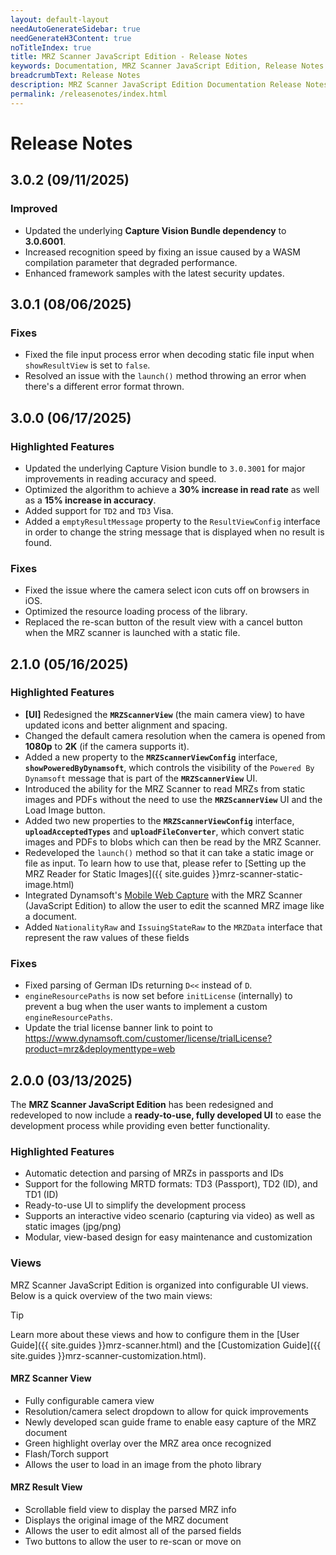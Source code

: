 ```yaml
---
layout: default-layout
needAutoGenerateSidebar: true
needGenerateH3Content: true
noTitleIndex: true
title: MRZ Scanner JavaScript Edition - Release Notes
keywords: Documentation, MRZ Scanner JavaScript Edition, Release Notes
breadcrumbText: Release Notes
description: MRZ Scanner JavaScript Edition Documentation Release Notes
permalink: /releasenotes/index.html
---
```


# Release Notes

## 3.0.2 (09/11/2025)
### Improved

- Updated the underlying **Capture Vision Bundle dependency** to **3.0.6001**.
- Increased recognition speed by fixing an issue caused by a WASM compilation parameter that degraded performance.
- Enhanced framework samples with the latest security updates.

## 3.0.1 (08/06/2025)

### Fixes

- Fixed the file input process error when decoding static file input when `showResultView` is set to `false`.
- Resolved an issue with the `launch()` method throwing an error when there's a different error format thrown.

## 3.0.0 (06/17/2025)

### Highlighted Features

- Updated the underlying Capture Vision bundle to `3.0.3001` for major improvements in reading accuracy and speed.
- Optimized the algorithm to achieve a **30% increase in read rate** as well as a **15% increase in accuracy**.
- Added support for `TD2` and `TD3` Visa.
- Added a `emptyResultMessage` property to the `ResultViewConfig` interface in order to change the string message that is displayed when no result is found.

### Fixes

- Fixed the issue where the camera select icon cuts off on browsers in iOS.
- Optimized the resource loading process of the library. 
- Replaced the re-scan button of the result view with a cancel button when the MRZ scanner is launched with a static file.

## 2.1.0 (05/16/2025)

### Highlighted Features

- **[UI]** Redesigned the **`MRZScannerView`** (the main camera view) to have updated icons and better alignment and spacing.
- Changed the default camera resolution when the camera is opened from **1080p** to **2K** (if the camera supports it).
- Added a new property to the **`MRZScannerViewConfig`** interface, **`showPoweredByDynamsoft`**, which controls the visibility of the `Powered By Dynamsoft` message that is part of the **`MRZScannerView`** UI.
- Introduced the ability for the MRZ Scanner to read MRZs from static images and PDFs without the need to use the **`MRZScannerView`** UI and the Load Image button.
- Added two new properties to the **`MRZScannerViewConfig`** interface, **`uploadAcceptedTypes`** and **`uploadFileConverter`**, which convert static images and PDFs to blobs which can then be read by the MRZ Scanner.
- Redeveloped the `launch()` method so that it can take a static image or file as input. To learn how to use that, please refer to [Setting up the MRZ Reader for Static Images]({{ site.guides }}mrz-scanner-static-image.html)
- Integrated Dynamsoft's [Mobile Web Capture](https://www.dynamsoft.com/mobile-web-capture/docs/introduction/) with the MRZ Scanner (JavaScript Edition) to allow the user to edit the scanned MRZ image like a document.
- Added `NationalityRaw` and `IssuingStateRaw` to the `MRZData` interface that represent the raw values of these fields

### Fixes

- Fixed parsing of German IDs returning `D<<` instead of `D`.
- `engineResourcePaths` is now set before `initLicense` (internally) to prevent a bug when the user wants to implement a custom `engineResourcePaths`.
- Update the trial license banner link to point to https://www.dynamsoft.com/customer/license/trialLicense?product=mrz&deploymenttype=web

## 2.0.0 (03/13/2025)

The **MRZ Scanner JavaScript Edition** has been redesigned and redeveloped to now include a **ready-to-use, fully developed UI** to ease the development process while providing even better functionality.

### Highlighted Features

- Automatic detection and parsing of MRZs in passports and IDs
- Support for the following MRTD formats: TD3 (Passport), TD2 (ID), and TD1 (ID)
- Ready-to-use UI to simplify the development process
- Supports an interactive video scenario (capturing via video) as well as static images (jpg/png)
- Modular, view-based design for easy maintenance and customization

### Views

MRZ Scanner JavaScript Edition is organized into configurable UI views. Below is a quick overview of the two main views:

> [!TIP]
> Learn more about these views and how to configure them in the [User Guide]({{ site.guides }}mrz-scanner.html) and the [Customization Guide]({{ site.guides }}mrz-scanner-customization.html).

#### MRZ Scanner View

- Fully configurable camera view
- Resolution/camera select dropdown to allow for quick improvements
- Newly developed scan guide frame to enable easy capture of the MRZ document
- Green highlight overlay over the MRZ area once recognized
- Flash/Torch support
- Allows the user to load in an image from the photo library

#### MRZ Result View

- Scrollable field view to display the parsed MRZ info
- Displays the original image of the MRZ document
- Allows the user to edit almost all of the parsed fields
- Two buttons to allow the user to re-scan or move on
